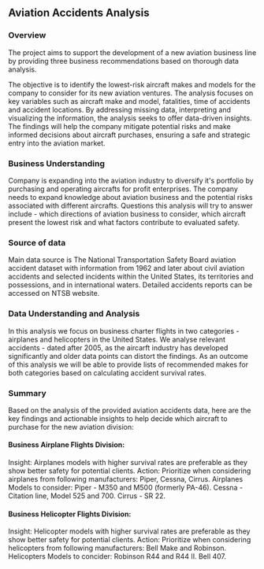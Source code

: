 ## Aviation Accidents Analysis

### Overview 

The project aims to support the development of a new aviation business line by providing three business recommendations based on thorough data analysis.

The objective is to identify the lowest-risk aircraft makes and models for the company to consider for its new aviation ventures. The analysis focuses on key variables such as aircraft make and model, fatalities, time of accidents and accident locations. By addressing missing data, interpreting and visualizing the information, the analysis seeks to offer data-driven insights.
The findings will help the company mitigate potential risks and make informed decisions about aircraft purchases, ensuring a safe and strategic entry into the aviation market.


### Business Understanding

Company is expanding into the aviation industry to diversify it's portfolio by purchasing and operating aircrafts for profit enterprises. The company needs to expand knowledge about aviation business and the potential risks associated with different aircrafts. Questions this analysis will try to answer include - which directions of aviation business to consider, which aircraft present the lowest risk and what factors contribute to evaluated safety.

### Source of data


Main data source is The National Transportation Safety Board aviation accident dataset with information from 1962 and later about civil aviation accidents and selected incidents within the United States, its territories and possessions, and in international waters. Detailed accidents reports can be accessed on NTSB website.


### Data Understanding and Analysis

In this analysis we focus on business charter flights in two categories - airplanes and helicopters in the United States. We analyse relevant accidents - dated after 2005, as the aircarft industry has developed significantly and older data points can distort the findings. As an outcome of this analysis we will be able to provide lists of recommended makes for both categories based on calculating accident survival rates.


### Summary

Based on the analysis of the provided aviation accidents data, here are the key findings and actionable insights to help decide which aircraft to purchase for the new aviation division:


#### Business Airplane Flights Division:
Insight: Airplanes models with higher survival rates are preferable as they show better safety for potential clients.
Action: Prioritize when considering airplanes from following manufacturers: Piper, Cessna, Cirrus.
Airplanes Models to consider:
Piper - M350 and M500 (formerly PA-46).
Cessna - Citation line, Model 525 and 700.
Cirrus - SR 22.

#### Business Helicopter Flights Division:
Insight: Helicopter models with higher survival rates are preferable as they show better safety for potential clients.
Action: Prioritize when considering helicopters from following manufacturers: Bell Make and Robinson.
Helicopters Models to concider:
Robinson R44 and R44 II.
Bell 407.